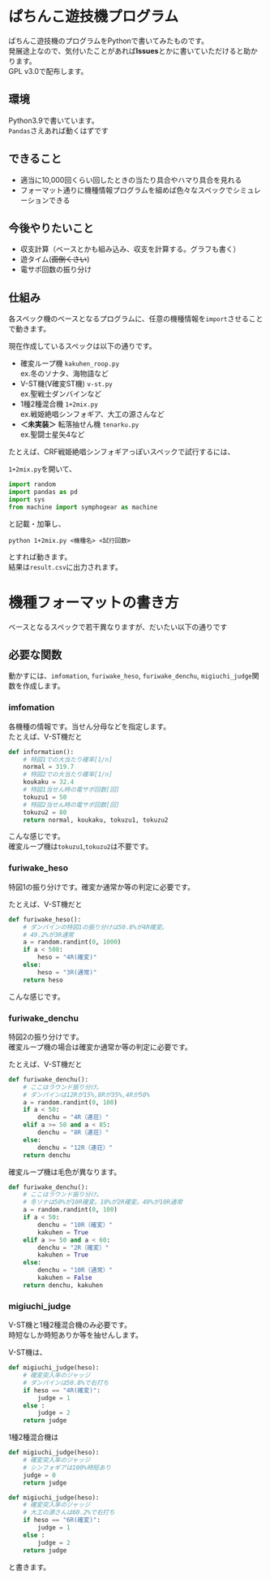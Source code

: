 
# ぱちんこ遊技機プログラム

 ぱちんこ遊技機のプログラムをPythonで書いてみたものです。  
 発展途上なので、気付いたことがあれば**Issues**とかに書いていただけると助かります。  
 GPL v3.0で配布します。

## 環境
 Python3.9で書いています。  
 `Pandas`さえあれば動くはずです

## できること
 + 適当に10,000回くらい回したときの当たり具合やハマり具合を見れる
 + フォーマット通りに機種情報プログラムを組めば色々なスペックでシミュレーションできる

## 今後やりたいこと
 + 収支計算（ベースとかも組み込み、収支を計算する。グラフも書く）
 + 遊タイム(<s>面倒くさい</s>)
 + 電サポ回数の振り分け

## 仕組み
 各スペック機のベースとなるプログラムに、任意の機種情報を`import`させることで動きます。

 現在作成しているスペックは以下の通りです。

+ 確変ループ機 `kakuhen_roop.py`  
ex.冬のソナタ、海物語など
+ V-ST機(V確変ST機) `v-st.py`  
ex.聖戦士ダンバインなど
+ 1種2種混合機 `1+2mix.py`  
ex.戦姫絶唱シンフォギア、大工の源さんなど
+ **＜未実装＞**  転落抽せん機 `tenarku.py`  
ex.聖闘士星矢4など

たとえば、CRF戦姫絶唱シンフォギアっぽいスペックで試行するには、

`1+2mix.py`を開いて、  

```python
import random
import pandas as pd
import sys
from machine import symphogear as machine
```

と記載・加筆し、

```shell
python 1+2mix.py <機種名> <試行回数>
```
とすれば動きます。  
結果は`result.csv`に出力されます。

# 機種フォーマットの書き方

ベースとなるスペックで若干異なりますが、だいたい以下の通りです

## 必要な関数
動かすには、`imfomation`, `furiwake_heso`, `furiwake_denchu`, `migiuchi_judge`関数を作成します。

### imfomation
 各機種の情報です。当せん分母などを指定します。  
 たとえば、V-ST機だと 
```python
def information():
    # 特図1での大当たり確率[1/n]
    normal = 319.7
    # 特図2での大当たり確率[1/n]
    koukaku = 32.4
    # 特図1当せん時の電サポ回数[回]
    tokuzu1 = 50
    # 特図2当せん時の電サポ回数[回]
    tokuzu2 = 80
    return normal, koukaku, tokuzu1, tokuzu2
```

こんな感じです。  
確変ループ機は`tokuzu1`,`tokuzu2`は不要です。


### furiwake_heso
特図1の振り分けです。確変か通常か等の判定に必要です。

たとえば、V-ST機だと 
```python
def furiwake_heso():
    # ダンバインの特図1の振り分けは50.8%が4R確変。
    # 49.2%が3R通常
    a = random.randint(0, 1000)
    if a < 508:
        heso = "4R(確変)"
    else:
        heso = "3R(通常)"
    return heso
```
こんな感じです。  

### furiwake_denchu
特図2の振り分けです。  
確変ループ機の場合は確変か通常か等の判定に必要です。

たとえば、V-ST機だと 
```python
def furiwake_denchu():
    # ここはラウンド振り分け。
    # ダンバインは12Rが15%,8Rが35%,4Rが50%
    a = random.randint(0, 100)
    if a < 50:
        denchu = "4R（連荘）"
    elif a >= 50 and a < 85:
        denchu = "8R（連荘）"
    else:
        denchu = "12R（連荘）"
    return denchu
```

確変ループ機は毛色が異なります。

```python
def furiwake_denchu():
    # ここはラウンド振り分け。
    # 冬ソナは50%が10R確変。10%が2R確変。40%が10R通常
    a = random.randint(0, 100)
    if a < 50:
        denchu = "10R（確変）"
        kakuhen = True
    elif a >= 50 and a < 60:
        denchu = "2R（確変）"
        kakuhen = True
    else:
        denchu = "10R（通常）"
        kakuhen = False
    return denchu, kakuhen

```

### migiuchi_judge
V-ST機と1種2種混合機のみ必要です。  
時短なしか時短ありか等を抽せんします。

V-ST機は、

```python
def migiuchi_judge(heso):
    # 確変突入率のジャッジ
    # ダンバインは50.8%で右打ち
    if heso == "4R(確変)":
        judge = 1
    else :
        judge = 2
    return judge
```

1種2種混合機は
```python
def migiuchi_judge(heso):
    # 確変突入率のジャッジ
    # シンフォギアは100%時短あり
    judge = 0
    return judge

```
```python
def migiuchi_judge(heso):
    # 確変突入率のジャッジ
    # 大工の源さんは60.2%で右打ち
    if heso == "6R(確変)":
        judge = 1
    else :
        judge = 2
    return judge

```

と書きます。
